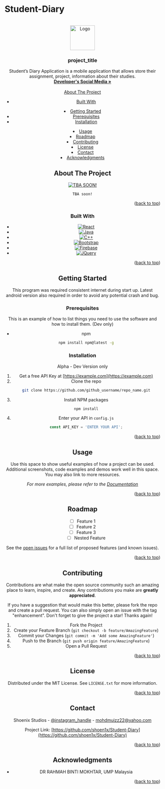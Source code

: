 # Student-Diary
<!-- Students Diary --Working Environment Version (Private build) -->
<a name="readme-top"></a>
<!--
*** This was made around alpha and beta version, may break sometimes, required multiples revision
-->


<!-- PROJECT SHIELDS -->

<!-- PROJECT LOGO -->
<br />
<div align="center">
  <a href="https://github.com/shoen1x/Student-Diary">
    <img src="images/wallpapus.webp" alt="Logo" width="80" height="80">
  </a>

<h3 align="center">project_title</h3>

  <p align="center">
    Student’s Diary Application is a mobile application that allows store their assignment, 
project, information about their studies.
    <br />
    <a href="https://www.instagram.com/nmv_n1x/"><strong>Developer's Social Media »</strong></a>
    <br />
    <br />
    <a href="https://www.behance.net/gallery/141503291/Karnival-FYPro-Com-20192020-UMP>Full visual documentation/a>
  </p>
</div>



<!-- TABLE OF CONTENTS -->
<details>
  <summary>Table of Contents</summary>
  <ol>
    <li>
      <a href="#about-the-project">About The Project</a>
      <ul>
        <li><a href="#built-with">Built With</a></li>
      </ul>
    </li>
    <li>
      <a href="#getting-started">Getting Started</a>
      <ul>
        <li><a href="#prerequisites">Prerequisites</a></li>
        <li><a href="#installation">Installation</a></li>
      </ul>
    </li>
    <li><a href="#usage">Usage</a></li>
    <li><a href="#roadmap">Roadmap</a></li>
    <li><a href="#contributing">Contributing</a></li>
    <li><a href="#license">License</a></li>
    <li><a href="#contact">Contact</a></li>
    <li><a href="#acknowledgments">Acknowledgments</a></li>
  </ol>
</details>



<!-- ABOUT THE PROJECT -->
## About The Project

[![TBA SOON!][product-screenshot]](https://example.com)

`TBA soon!`

<p align="right">(<a href="#readme-top">back to top</a>)</p>



### Built With

* [![React][React.js]][React-url]
* [![Java][Java.js]][java-url]
* [![C++][C++.c]][C++-url]
* [![Bootstrap][Bootstrap.com]][Bootstrap-url]
* [![Firebase][Firebase.fb]][Firebase-url]
* [![JQuery][JQuery.com]][JQuery-url]

<p align="right">(<a href="#readme-top">back to top</a>)</p>


<!-- GETTING STARTED -->
## Getting Started

This program was required consistent internet during start up. Latest android version also required in order to avoid any potential crash and bug.

### Prerequisites

This is an example of how to list things you need to use the software and how to install them. (Dev only)
* npm
  ```sh
  npm install npm@latest -g
  ```

### Installation

Alpha - Dev Version only
1. Get a free API Key at [https://example.com](https://example.com)
2. Clone the repo
   ```sh
   git clone https://github.com/github_username/repo_name.git
   ```
3. Install NPM packages
   ```sh
   npm install
   ```
4. Enter your API in `config.js`
   ```js
   const API_KEY = 'ENTER YOUR API';
   ```

<p align="right">(<a href="#readme-top">back to top</a>)</p>



<!-- USAGE EXAMPLES -->
## Usage

Use this space to show useful examples of how a project can be used. Additional screenshots, code examples and demos work well in this space. You may also link to more resources.

_For more examples, please refer to the [Documentation](https://example.com)_

<p align="right">(<a href="#readme-top">back to top</a>)</p>



<!-- ROADMAP -->
## Roadmap

- [ ] Feature 1
- [ ] Feature 2
- [ ] Feature 3
    - [ ] Nested Feature

See the [open issues](https://github.com/github_username/repo_name/issues) for a full list of proposed features (and known issues).

<p align="right">(<a href="#readme-top">back to top</a>)</p>



<!-- CONTRIBUTING -->
## Contributing

Contributions are what make the open source community such an amazing place to learn, inspire, and create. Any contributions you make are **greatly appreciated**.

If you have a suggestion that would make this better, please fork the repo and create a pull request. You can also simply open an issue with the tag "enhancement".
Don't forget to give the project a star! Thanks again!

1. Fork the Project
2. Create your Feature Branch (`git checkout -b feature/AmazingFeature`)
3. Commit your Changes (`git commit -m 'Add some AmazingFeature'`)
4. Push to the Branch (`git push origin feature/AmazingFeature`)
5. Open a Pull Request

<p align="right">(<a href="#readme-top">back to top</a>)</p>



<!-- LICENSE -->
## License

Distributed under the MIT License. See `LICENSE.txt` for more information.

<p align="right">(<a href="#readme-top">back to top</a>)</p>



<!-- CONTACT -->
## Contact

Shoenix Studios - [@instagram_handle](https://instagram.com/shoenix_studios) - mohdmuizz22@yahoo.com

Project Link: [https://github.com/shoen1x/Student-Diary](https://github.com/shoen1x/Student-Diary)

<p align="right">(<a href="#readme-top">back to top</a>)</p>



<!-- ACKNOWLEDGMENTS -->
## Acknowledgments

* []() DR RAHMAH BINTI MOKHTAR, UMP Malaysia

<p align="right">(<a href="#readme-top">back to top</a>)</p>



<!-- MARKDOWN LINKS & IMAGES -->
<!-- https://www.markdownguide.org/basic-syntax/#reference-style-links -->
[contributors-shield]: https://img.shields.io/github/contributors/github_username/repo_name.svg?style=for-the-badge
[contributors-url]: https://github.com/github_username/repo_name/graphs/contributors
[forks-shield]: https://img.shields.io/github/forks/github_username/repo_name.svg?style=for-the-badge
[forks-url]: https://github.com/github_username/repo_name/network/members
[stars-shield]: https://img.shields.io/github/stars/github_username/repo_name.svg?style=for-the-badge
[stars-url]: https://github.com/github_username/repo_name/stargazers
[issues-shield]: https://img.shields.io/github/issues/github_username/repo_name.svg?style=for-the-badge
[issues-url]: https://github.com/github_username/repo_name/issues
[license-shield]: https://img.shields.io/github/license/github_username/repo_name.svg?style=for-the-badge
[license-url]: https://github.com/github_username/repo_name/blob/master/LICENSE.txt
[linkedin-shield]: https://img.shields.io/badge/-LinkedIn-black.svg?style=for-the-badge&logo=linkedin&colorB=555
[linkedin-url]: https://linkedin.com/in/linkedin_username
[product-screenshot]: images/screenshot.png
[C++.c]: https://img.shields.io/badge/c++-20232A?style=for-the-badge&logo=c&logoColor=61DAFB
[C++-url]: https://isocpp.org/
[Firebase.fb]: https://img.shields.io/badge/Firebase-20232A?style=for-the-badge&logo=firebase&logoColor=61DAFB
[Firebase-url]: https://firebase.google.com/
[Java.js]: https://img.shields.io/badge/Java-20232A?style=for-the-badge&logo=javascript&logoColor=61DAFB
[Java-url]: https://www.oracle.com/java/technologies
[React.js]: https://img.shields.io/badge/React-20232A?style=for-the-badge&logo=react&logoColor=61DAFB
[React-url]: https://reactjs.org/
[Bootstrap.com]: https://img.shields.io/badge/Bootstrap-563D7C?style=for-the-badge&logo=bootstrap&logoColor=white
[Bootstrap-url]: https://getbootstrap.com
[JQuery.com]: https://img.shields.io/badge/jQuery-0769AD?style=for-the-badge&logo=jquery&logoColor=white
[JQuery-url]: https://jquery.com 
